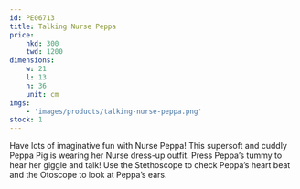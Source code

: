 ```yaml
---
id: PE06713
title: Talking Nurse Peppa
price:
    hkd: 300
    twd: 1200
dimensions:
    w: 21
    l: 13
    h: 36
    unit: cm
imgs: 
    - 'images/products/talking-nurse-peppa.png'
stock: 1
---
```

Have lots of imaginative fun with Nurse Peppa! This supersoft and cuddly Peppa Pig is wearing her Nurse dress-up outfit. Press Peppa’s tummy to hear her giggle and talk! Use the Stethoscope to check Peppa’s heart beat and the Otoscope to look at Peppa’s ears.